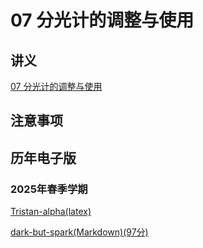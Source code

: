 # 07 分光计的调整与使用

## 讲义

[07 分光计的调整与使用](https://github.com/dark-but-spark/SUSTech-PHY104B-Yellow-Pages/blob/main/docs/07/07.pdf)

## 注意事项


## 历年电子版

### 2025年春季学期


[Tristan-alpha(latex)](https://github.com/Tristan-alpha/Phylab-PHY104B-SUSTech/tree/main/%E5%88%86%E5%85%89%E8%AE%A1)


[dark-but-spark(Markdown)(97分)](https://dark-but-spark.github.io/2025/04/08/PHY104B/07/)